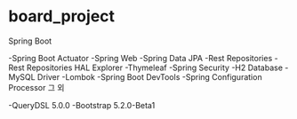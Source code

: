 # board_project

Spring Boot

-Spring Boot Actuator
-Spring Web
-Spring Data JPA
-Rest Repositories
-Rest Repositories HAL Explorer
-Thymeleaf
-Spring Security
-H2 Database
-MySQL Driver
-Lombok
-Spring Boot DevTools
-Spring Configuration Processor
그 외

-QueryDSL 5.0.0
-Bootstrap 5.2.0-Beta1
